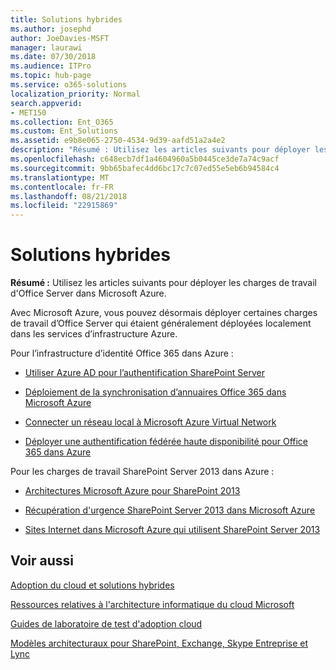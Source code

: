 ```yaml
---
title: Solutions hybrides
ms.author: josephd
author: JoeDavies-MSFT
manager: laurawi
ms.date: 07/30/2018
ms.audience: ITPro
ms.topic: hub-page
ms.service: o365-solutions
localization_priority: Normal
search.appverid:
- MET150
ms.collection: Ent_O365
ms.custom: Ent_Solutions
ms.assetid: e9b8e065-2750-4534-9d39-aafd51a2a4e2
description: "Résumé : Utilisez les articles suivants pour déployer les charges de travail d'Office Server dans Microsoft Azure."
ms.openlocfilehash: c648ecb7df1a4604960a5b0445ce3de7a74c9acf
ms.sourcegitcommit: 9bb65bafec4dd6bc17c7c07ed55e5eb6b94584c4
ms.translationtype: MT
ms.contentlocale: fr-FR
ms.lasthandoff: 08/21/2018
ms.locfileid: "22915869"
---
```

# <a name="hybrid-solutions"></a>Solutions hybrides

 **Résumé :** Utilisez les articles suivants pour déployer les charges de travail d'Office Server dans Microsoft Azure.
  
Avec Microsoft Azure, vous pouvez désormais déployer certaines charges de travail d’Office Server qui étaient généralement déployées localement dans les services d’infrastructure Azure.
  
Pour l’infrastructure d’identité Office 365 dans Azure :

- [Utiliser Azure AD pour l’authentification SharePoint Server](using-azure-ad-for-sharepoint-server-authentication.md)

- [Déploiement de la synchronisation d’annuaires Office 365 dans Microsoft Azure](deploy-office-365-directory-synchronization-dirsync-in-microsoft-azure.md)
  
- [Connecter un réseau local à Microsoft Azure Virtual Network](connect-an-on-premises-network-to-a-microsoft-azure-virtual-network.md)
    
- [Déployer une authentification fédérée haute disponibilité pour Office 365 dans Azure](deploy-high-availability-federated-authentication-for-office-365-in-azure.md)
    
Pour les charges de travail SharePoint Server 2013 dans Azure :
  
- [Architectures Microsoft Azure pour SharePoint 2013](microsoft-azure-architectures-for-sharepoint-2013.md)
    
- [Récupération d'urgence SharePoint Server 2013 dans Microsoft Azure](sharepoint-server-2013-disaster-recovery-in-microsoft-azure.md)
    
- [Sites Internet dans Microsoft Azure qui utilisent SharePoint Server 2013](internet-sites-in-microsoft-azure-using-sharepoint-server-2013.md)
  
  
## <a name="see-also"></a>Voir aussi

[Adoption du cloud et solutions hybrides](cloud-adoption-and-hybrid-solutions.md)
  
[Ressources relatives à l'architecture informatique du cloud Microsoft](microsoft-cloud-it-architecture-resources.md)
  
[Guides de laboratoire de test d'adoption cloud](cloud-adoption-test-lab-guides-tlgs.md)
  
[Modèles architecturaux pour SharePoint, Exchange, Skype Entreprise et Lync](architectural-models-for-sharepoint-exchange-skype-for-business-and-lync.md)


